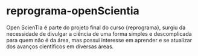 # reprograma-openScientia

Open ScienTIa é parte do projeto final do curso {reprograma}, surgiu da necessidade de divulgar a ciência de uma forma simples e descomplicada 
para quem não é da área, mas possui interesse em aprender e se atualizar dos avanços científicos em diversas áreas.


